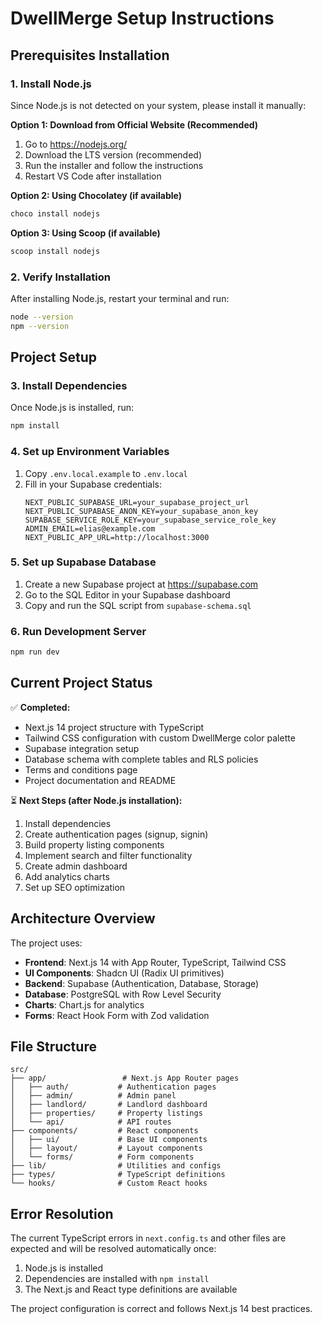 # DwellMerge Setup Instructions

## Prerequisites Installation

### 1. Install Node.js
Since Node.js is not detected on your system, please install it manually:

**Option 1: Download from Official Website (Recommended)**
1. Go to https://nodejs.org/
2. Download the LTS version (recommended)
3. Run the installer and follow the instructions
4. Restart VS Code after installation

**Option 2: Using Chocolatey (if available)**
```powershell
choco install nodejs
```

**Option 3: Using Scoop (if available)**
```powershell
scoop install nodejs
```

### 2. Verify Installation
After installing Node.js, restart your terminal and run:
```bash
node --version
npm --version
```

## Project Setup

### 3. Install Dependencies
Once Node.js is installed, run:
```bash
npm install
```

### 4. Set up Environment Variables
1. Copy `.env.local.example` to `.env.local`
2. Fill in your Supabase credentials:
   ```env
   NEXT_PUBLIC_SUPABASE_URL=your_supabase_project_url
   NEXT_PUBLIC_SUPABASE_ANON_KEY=your_supabase_anon_key
   SUPABASE_SERVICE_ROLE_KEY=your_supabase_service_role_key
   ADMIN_EMAIL=elias@example.com
   NEXT_PUBLIC_APP_URL=http://localhost:3000
   ```

### 5. Set up Supabase Database
1. Create a new Supabase project at https://supabase.com
2. Go to the SQL Editor in your Supabase dashboard
3. Copy and run the SQL script from `supabase-schema.sql`

### 6. Run Development Server
```bash
npm run dev
```

## Current Project Status

✅ **Completed:**
- Next.js 14 project structure with TypeScript
- Tailwind CSS configuration with custom DwellMerge color palette
- Supabase integration setup
- Database schema with complete tables and RLS policies
- Terms and conditions page
- Project documentation and README

⏳ **Next Steps (after Node.js installation):**
1. Install dependencies
2. Create authentication pages (signup, signin)
3. Build property listing components
4. Implement search and filter functionality
5. Create admin dashboard
6. Add analytics charts
7. Set up SEO optimization

## Architecture Overview

The project uses:
- **Frontend**: Next.js 14 with App Router, TypeScript, Tailwind CSS
- **UI Components**: Shadcn UI (Radix UI primitives)
- **Backend**: Supabase (Authentication, Database, Storage)
- **Database**: PostgreSQL with Row Level Security
- **Charts**: Chart.js for analytics
- **Forms**: React Hook Form with Zod validation

## File Structure
```
src/
├── app/                 # Next.js App Router pages
│   ├── auth/           # Authentication pages
│   ├── admin/          # Admin panel
│   ├── landlord/       # Landlord dashboard
│   ├── properties/     # Property listings
│   └── api/            # API routes
├── components/         # React components
│   ├── ui/             # Base UI components
│   ├── layout/         # Layout components
│   └── forms/          # Form components
├── lib/                # Utilities and configs
├── types/              # TypeScript definitions
└── hooks/              # Custom React hooks
```

## Error Resolution

The current TypeScript errors in `next.config.ts` and other files are expected and will be resolved automatically once:
1. Node.js is installed
2. Dependencies are installed with `npm install`
3. The Next.js and React type definitions are available

The project configuration is correct and follows Next.js 14 best practices.
